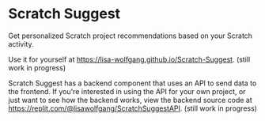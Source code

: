 # Scratch Suggest
Get personalized Scratch project recommendations based on your Scratch activity.

Use it for yourself at https://lisa-wolfgang.github.io/Scratch-Suggest. (still work in progress)

Scratch Suggest has a backend component that uses an API to send data to the frontend. If you're interested in using the API for your own project, or just want to see how the backend works, view the backend source code at https://replit.com/@lisawolfgang/ScratchSuggestAPI. (still work in progress)
